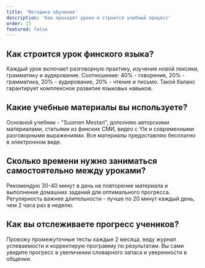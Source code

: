 ```yaml
---
title: 'Методика обучения'
description: 'Как проходят уроки и строится учебный процесс'
order: 15
featured: false
---
```


## Как строится урок финского языка?

Каждый урок включает разговорную практику, изучение новой лексики, грамматику и аудирование. Соотношение: 40% - говорение, 20% - грамматика, 20% - аудирование, 20% - чтение и письмо. Такой баланс гарантирует комплексное развитие языковых навыков.

## Какие учебные материалы вы используете?

Основной учебник - "Suomen Mestari", дополняю авторскими материалами, статьями из финских СМИ, видео с Yle и современными разговорными выражениями. Все материалы предоставляю бесплатно в электронном виде.

## Сколько времени нужно заниматься самостоятельно между уроками?

Рекомендую 30-40 минут в день на повторение материала и выполнение домашних заданий для оптимального прогресса. Регулярность важнее длительности - лучше по 20 минут каждый день, чем 2 часа раз в неделю.

## Как вы отслеживаете прогресс учеников?

Провожу промежуточные тесты каждые 2 месяца, веду журнал успеваемости и корректирую программу по результатам. Вы сами увидите прогресс в увеличении словарного запаса и уверенности в общении.
